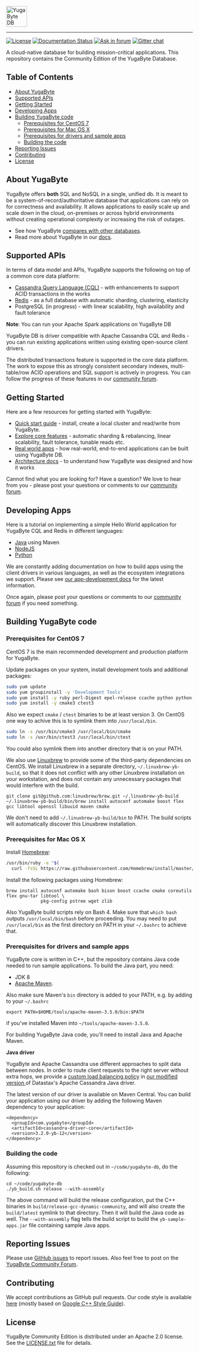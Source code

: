 <img src="https://www.yugabyte.com/images/yblogo_whitebg.3fea4ef9.png" align="center" height="56" alt="YugaByte DB"/>

---------------------------------------

[![License](https://img.shields.io/badge/License-Apache%202.0-blue.svg)](https://opensource.org/licenses/Apache-2.0)
[![Documentation Status](https://readthedocs.org/projects/ansicolortags/badge/?version=latest)](https://docs.yugabyte.com/)
[![Ask in forum](https://img.shields.io/badge/ask%20us-forum-orange.svg)](https://forum.yugabyte.com/)
[![Gitter chat](https://badges.gitter.im/gitlabhq/gitlabhq.svg)](https://gitter.im/YugaByte/Lobby)

A cloud-native database for building mission-critical applications. This repository contains the Community Edition of the YugaByte Database.

## Table of Contents

- [About YugaByte](#about-yugabyte)
- [Supported APIs](#supported-apis)
- [Getting Started](#getting-started)
- [Developing Apps](#developing-apps)
- [Building YugaByte code](#building-yugabyte-code)
    - [Prerequisites for CentOS 7](#prerequisites-for-centos-7)
    - [Prerequisites for Mac OS X](#prerequisites-for-mac-os-x)
    - [Prerequisites for drivers and sample apps](#prerequisites-for-drivers-and-sample-apps)
    - [Building the code](#building-the-code)
- [Reporting Issues](#reporting-issues)
- [Contributing](#contributing)
- [License](#license)

## About YugaByte

YugaByte offers **both** SQL and NoSQL in a single, unified db. It is meant to be a system-of-record/authoritative database that applications can rely on for correctness and availability. It allows applications to easily scale up and scale down in the cloud, on-premises or across hybrid environments without creating operational complexity or increasing the risk of outages.

* See how YugaByte [compares with other databases](https://docs.yugabyte.com/comparisons/).
* Read more about YugaByte in our [docs](https://docs.yugabyte.com/introduction/overview/).

## Supported APIs

In terms of data model and APIs, YugaByte supports the following on top of a common core data platform: 
* [Cassandra Query Language (CQL)](https://docs.yugabyte.com/api/cassandra/) - with enhancements to support ACID transactions in the works
* [Redis](https://docs.yugabyte.com/api/redis/) - as a full database with automatic sharding, clustering, elasticity
* PostgreSQL (in progress) - with linear scalability, high availability and fault tolerance

**Note**: You can run your Apache Spark applications on YugaByte DB

YugaByte DB is driver compatible with Apache Cassandra CQL and Redis - you can run existing applications written using existing open-source client drivers.

The distributed transactions feature is supported in the core data platform. The work to expose this as strongly consistent secondary indexes, multi-table/row ACID operations and SQL support is actively in progress. You can follow the progress of these features in our [community forum](https://forum.yugabyte.com/).

## Getting Started

Here are a few resources for getting started with YugaByte:

* [Quick start guide](http://docs.yugabyte.com/quick-start/) - install, create a local cluster and read/write from YugaByte.
* [Explore core features](https://docs.yugabyte.com/explore/) - automatic sharding & rebalancing, linear scalability, fault tolerance, tunable reads etc.
* [Real world apps](https://docs.yugabyte.com/develop/realworld-apps/) - how real-world, end-to-end applications can be built using YugaByte DB.
* [Architecture docs](https://docs.yugabyte.com/architecture/) - to understand how YugaByte was designed and how it works

Cannot find what you are looking for? Have a question? We love to hear from you - please post your questions or comments to our [community forum](https://forum.yugabyte.com).

## Developing Apps

Here is a tutorial on implementing a simple Hello World application for YugaByte CQL and Redis in different languages:
* [Java](https://docs.yugabyte.com/develop/client-drivers/java/) using Maven
* [NodeJS](https://docs.yugabyte.com/develop/client-drivers/nodejs/)
* [Python](https://docs.yugabyte.com/develop/client-drivers/python/)

We are constantly adding documentation on how to build apps using the client drivers in various languages, as well as the ecosystem integrations we support. Please see [our app-development docs](https://docs.yugabyte.com/develop/) for the latest information.

Once again, please post your questions or comments to our [community forum](https://forum.yugabyte.com) if you need something.

## Building YugaByte code

### Prerequisites for CentOS 7

CentOS 7 is the main recommended development and production platform for YugaByte.

Update packages on your system, install development tools and additional packages:

```bash
sudo yum update
sudo yum groupinstall -y 'Development Tools'
sudo yum install -y ruby perl-Digest epel-release ccache python python-pip
sudo yum install -y cmake3 ctest3
```

Also we expect `cmake` / `ctest` binaries to be at least version 3. On CentOS one way to achive
this is to symlink them into `/usr/local/bin`.

```bash
sudo ln -s /usr/bin/cmake3 /usr/local/bin/cmake
sudo ln -s /usr/bin/ctest3 /usr/local/bin/ctest
```

You could also symlink them into another directory that is on your PATH.

We also use [Linuxbrew](https://github.com/linuxbrew/brew) to provide some of the third-party
dependencies on CentOS. We install Linuxbrew in a separate directory, `~/.linuxbrew-yb-build`,
so that it does not conflict with any other Linuxbrew installation on your workstation, and does
not contain any unnecessary packages that would interfere with the build.

```
git clone git@github.com:linuxbrew/brew.git ~/.linuxbrew-yb-build
~/.linuxbrew-yb-build/bin/brew install autoconf automake boost flex gcc libtool openssl libuuid maven cmake
```

We don't need to add `~/.linuxbrew-yb-build/bin` to PATH. The build scripts will automatically
discover this Linuxbrew installation.

### Prerequisites for Mac OS X

Install [Homebrew](https://brew.sh/):

```bash
/usr/bin/ruby -e "$(
  curl -fsSL https://raw.githubusercontent.com/Homebrew/install/master/install)"
```

Install the following packages using Homebrew:
```
brew install autoconf automake bash bison boost ccache cmake coreutils flex gnu-tar libtool \
             pkg-config pstree wget zlib
```

Also YugaByte build scripts rely on Bash 4. Make sure that `which bash` outputs
`/usr/local/bin/bash` before proceeding. You may need to put `/usr/local/bin` as the first directory
on PATH in your `~/.bashrc` to achieve that.

### Prerequisites for drivers and sample apps

YugaByte core is written in C++, but the repository contains Java code needed to run sample
applications. To build the Java part, you need:
* JDK 8
* [Apache Maven](https://maven.apache.org/).

Also make sure Maven's `bin` directory is added to your PATH, e.g. by adding to your `~/.bashrc`
```
export PATH=$HOME/tools/apache-maven-3.5.0/bin:$PATH
```
if you've installed Maven into `~/tools/apache-maven-3.5.0`.

For building YugaByte Java code, you'll need to install Java and Apache Maven.

**Java driver**

YugaByte and Apache Cassandra use different approaches to split data between nodes. In order to
route client requests to the right server without extra hops, we provide a [custom
load balancing policy](https://goo.gl/At7kvu) in [our modified version
](https://github.com/yugabyte/cassandra-java-driver) of Datastax's Apache Cassandra Java driver.

The latest version of our driver is available on Maven Central. You can build your application
using our driver by adding the following Maven dependency to your application:

```
<dependency>
  <groupId>com.yugabyte</groupId>
  <artifactId>cassandra-driver-core</artifactId>
  <version>3.2.0-yb-12</version>
</dependency>
```

### Building the code

Assuming this repository is checked out in `~/code/yugabyte-db`, do the following:

```
cd ~/code/yugabyte-db
./yb_build.sh release --with-assembly
```

The above command will build the release configuration, put the C++ binaries in
`build/release-gcc-dynamic-community`, and will also create the `build/latest` symlink to that
directory. Then it will build the Java code as well. The `--with-assembly` flag tells the build
script to build the `yb-sample-apps.jar` file containing sample Java apps.

## Reporting Issues

Please use [GitHub issues](https://github.com/YugaByte/yugabyte-db/issues) to report issues.
Also feel free to post on the [YugaByte Community Forum](http://forum.yugabyte.com).

## Contributing

We accept contributions as GitHub pull requests. Our code style is available
[here](https://goo.gl/Hkt5BU)
(mostly based on [Google C++ Style Guide](https://google.github.io/styleguide/cppguide.html)).

## License

YugaByte Community Edition is distributed under an Apache 2.0 license. See the
[LICENSE.txt](https://github.com/YugaByte/yugabyte-db/blob/master/LICENSE.txt) file for
details.
